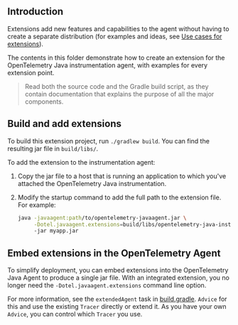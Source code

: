 ## Introduction

Extensions add new features and capabilities to the agent without having to create a separate distribution (for examples and ideas, see [Use cases for extensions](#sample-use-cases)).

The contents in this folder demonstrate how to create an extension for the OpenTelemetry Java instrumentation agent, with examples for every extension point. 

> Read both the source code and the Gradle build script, as they contain documentation that explains the purpose of all the major components.

## Build and add extensions

To build this extension project, run `./gradlew build`. You can find the resulting jar file in `build/libs/`. 

To add the extension to the instrumentation agent:

1. Copy the jar file to a host that is running an application to which you've attached the OpenTelemetry Java instrumentation.
2. Modify the startup command to add the full path to the extension file. For example:

     ```bash
     java -javaagent:path/to/opentelemetry-javaagent.jar \
          -Dotel.javaagent.extensions=build/libs/opentelemetry-java-instrumentation-extension-demo-1.0-all.jar
          -jar myapp.jar
     ```
## Embed extensions in the OpenTelemetry Agent

To simplify deployment, you can embed extensions into the OpenTelemetry Java Agent to produce a single jar file. With an integrated extension, you no longer need the `-Dotel.javaagent.extensions` command line option.

For more information, see the `extendedAgent` task in [build.gradle](build.gradle).
`Advice` for this and use the existing `Tracer` directly or extend it. As you have your own `Advice`, you can control which `Tracer` you use.

